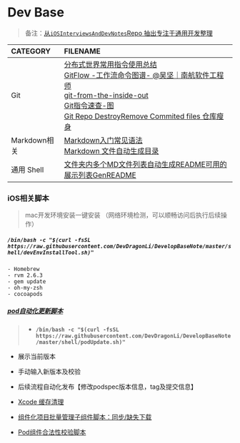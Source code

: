 # Dev Base

> 备注：[从`iOSInterviewsAndDevNotes`Repo 抽出专注于通用开发整理](https://github.com/DevDragonLi/iOSDevNotesAndInterviews)

| CATEGORY | FILENAME |  
|:----|:----|
| Git |[分布式世界常用指令使用总结](./Doc/Git.md)<br>[GitFlow -工作流](./Doc/Gitflow.md)[命令图谱- @吴坚｜南航软件工程师](https://github.com/TeamStuQ/skill-map/blob/master/data/map-Git.md)<br>[git-from-the-inside-out](https://maryrosecook.com/blog/post/git-from-the-inside-out)<br>[Git指令速查-图](images/git-commend.jpg)<br>[Git Repo DestroyRemove Commited files 仓库瘦身](./Doc/git-remove-commited-files.md)|
| Markdown相关 |[Markdown入门常见语法](./Doc/Markdown.md)<br>[Markdown 文件自动生成目录](./Doc/Markdown.md)|
|通用 Shell |[文件夹内多个MD文件列表自动生成README可用的展示列表GenREADME](./shell/READMEList.sh)|

### iOS相关脚本

> mac开发环境安装一键安装 （网络环境检测，可以顺畅访问后执行后续操作）

##### **`/bin/bash -c "$(curl -fsSL https://raw.githubusercontent.com/DevDragonLi/DevelopBaseNote/master/shell/devEnvInstallTool.sh)"`**
	- Homebrew
	- rvm 2.6.3 
	- gem update
	- oh-my-zsh
	- cocoapods
#####  [pod自动化更新脚本](./shell/podUpdate.sh)

>  - **`/bin/bash -c "$(curl -fsSL https://raw.githubusercontent.com/DevDragonLi/DevelopBaseNote/master/shell/podUpdate.sh)"`**

- 展示当前版本
- 手动输入新版本及校验
- 后续流程自动化发布【修改podspec版本信息，tag及提交信息】

- [Xcode 缓存清理](./shell/deleteXCodeCache.sh)
- [组件化项目批量管理子组件脚本：同步/缺失下载](./shell/subrepoSync.sh)
- [Pod组件合法性校验脚本](./shell/checkpod.sh)


